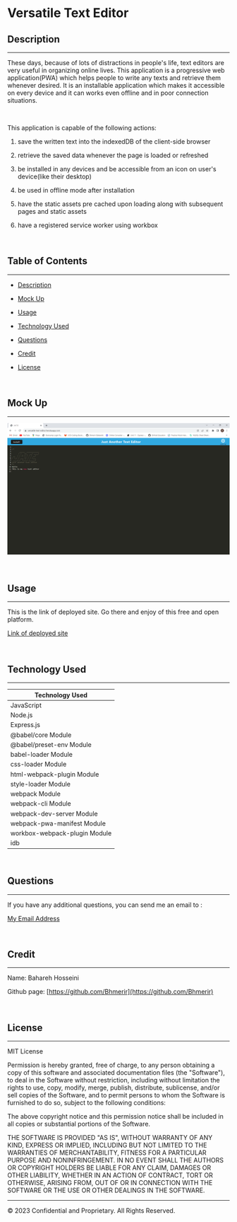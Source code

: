 # Versatile Text Editor

## Description 
---

These days, because of lots of distractions in people's life, text editors are very useful in organizing online lives. This application is a progressive web application(PWA) which helps people to write any texts and retrieve them whenever desired. It is an installable application which makes it accessible on every device and it can works even offline and in poor connection situations. 

<br>

This application is capable of the following actions:

1. save the written text into the indexedDB of the client-side browser

2. retrieve the saved data whenever the page is loaded or refreshed

3. be installed in any devices and be accessible from an icon on user's device(like their desktop)

4. be used in offline mode after installation

5. have the static assets pre cached upon loading along with subsequent pages and static assets

6. have a registered service worker using workbox

<br>

## Table of Contents
---

* [Description](#description)

* [Mock Up](#mock-up)

* [Usage](#usage)

* [Technology Used](#technology-used)

* [Questions](#questions)

* [Credit](#credit)

* [License](#license)

<br>

## Mock Up

---

![Mock up Gif Image](./client/src/images/versatile-text-editor.png)

<br>

## Usage

---

This is the link of deployed site. Go there and enjoy of this free and open platform.

[Link of deployed site](https://versatile-text-editor.herokuapp.com)

<br>

## Technology Used

---

| Technology Used                  |
| -------------                    |
| JavaScript                       |  
| Node.js                          |  
| Express.js                       |
| @babel/core Module               |
| @babel/preset-env Module         |
| babel-loader Module              |
| css-loader Module                |
| html-webpack-plugin Module       |
| style-loader Module              |
| webpack Module                   |
| webpack-cli Module               |
| webpack-dev-server Module        |
| webpack-pwa-manifest Module      |
| workbox-webpack-plugin Module    |
| idb                              |

<br>

## Questions 

---

If you have any additional questions, you can send me an email to :

[My Email Address](mailto:(mer_ir@yahoo.com))

<br>

## Credit

---

Name:     Bahareh Hosseini

Github page:      [https://github.com/Bhmerir](https://github.com/Bhmerir)

<br>

## License

---

MIT License

Permission is hereby granted, free of charge, to any person obtaining a copy
of this software and associated documentation files (the "Software"), to deal
in the Software without restriction, including without limitation the rights
to use, copy, modify, merge, publish, distribute, sublicense, and/or sell
copies of the Software, and to permit persons to whom the Software is
furnished to do so, subject to the following conditions:

The above copyright notice and this permission notice shall be included in all
copies or substantial portions of the Software.

THE SOFTWARE IS PROVIDED "AS IS", WITHOUT WARRANTY OF ANY KIND, EXPRESS OR
IMPLIED, INCLUDING BUT NOT LIMITED TO THE WARRANTIES OF MERCHANTABILITY,
FITNESS FOR A PARTICULAR PURPOSE AND NONINFRINGEMENT. IN NO EVENT SHALL THE
AUTHORS OR COPYRIGHT HOLDERS BE LIABLE FOR ANY CLAIM, DAMAGES OR OTHER
LIABILITY, WHETHER IN AN ACTION OF CONTRACT, TORT OR OTHERWISE, ARISING FROM,
OUT OF OR IN CONNECTION WITH THE SOFTWARE OR THE USE OR OTHER DEALINGS IN THE
SOFTWARE.


---

© 2023 Confidential and Proprietary. All Rights Reserved.
